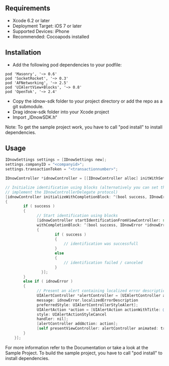 ## Requirements

- Xcode 6.2 or later
- Deployment Target: iOS 7 or later
- Supported Devices: iPhone
- Recommended: Cocoapods installed


## Installation

- Add the following pod dependencies to your podfile:
```
pod 'Masonry', '~> 0.6'
pod 'SocketRocket', '~> 0.3'
pod 'AFNetworking', '~> 2.5'
pod 'UIAlertView+Blocks', '~> 0.8'
pod 'OpenTok', '~> 2.4'
```
- Copy the idnow-sdk folder to your project directory or add the repo as a git submodule.
- Drag idnow-sdk folder into your Xcode project
- Import „IDnowSDK.h“

Note: To get the sample project work, you have to call "pod install" to install dependencies.


## Usage

```objective-c
IDnowSettings settings = [IDnowSettings new];
settings.companyID = "<companyid>";
settings.transactionToken = "<transactionnumber>";

IDnowController *idnowController = [[IDnowController alloc] initWithSettings: settings];

// Initialize identification using blocks (alternatively you can set the delegate and
// implement the IDnowControllerDelegate protocol)
[idnowController initializeWithCompletionBlock: ^(bool success, IDnowError *idnowError, bool canceledByUser)
{
		if ( success )
		{
		      // Start identification using blocks
			  [idnowController startIdentificationFromViewController: self 
			  withCompletionBlock: ^(bool success, IDnowError *idnowError, bool canceledByUser)
			  {
					  if ( success )
					  {
					      // identification was successfull
					  }
					  else
					  {
					      // identification failed / canceled
					  }
				}];
		}
		else if ( idnowError )
		{
		      // Present an alert containing localized error description
			  UIAlertController *alertController = [UIAlertController alertControllerWithTitle: @"Error" 
			  message: idnowError.localizedErrorDescription 
			  preferredStyle: UIAlertControllerStyleAlert];
			  UIAlertAction *action = [UIAlertAction actionWithTitle: @"Ok" 
			  style: UIAlertActionStyleCancel 
			  handler: nil];
			  [alertController addAction: action];
			  [self presentViewController: alertController animated: true completion: nil];
		}
	}];
```

For more information refer to the Documentation or take a look at the Sample Project.
To build the sample project, you have to call "pod install" to install dependencies.
